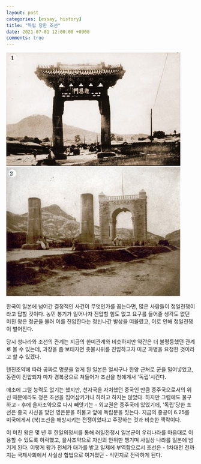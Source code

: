 ```yaml
---
layout: post
categories: [essay, history]
title: "독립 당한 조선"
date: 2021-07-01 12:00:00 +0900
comments: true
---
```


![1](/assets/images/210701-1.jpg)
![2](/assets/images/210701-2.jpg)

한국이 일본에 넘어간 결정적인 사건이 무엇인가를 꼽는다면, 많은 사람들이 청일전쟁이라고 답할 것이다. 농민 봉기가 일어나자 진압할 힘도 없고 요구를 들어줄 생각도 없던 미친 왕은 청군을 불러 이를 진압한다는 정신나간 발상을 떠올렸고, 이로 인해 청일전쟁이 벌어진다.

당시 청나라와 조선의 관계는 지금의 한미관계와 비슷하지만 약간은 더 불평등했던 관계로 볼 수 있는데, 과장을 좀 보태자면 촛불시위를 진압하고자 미군 파병을 요청한 것이라고 할 수 있겠다.

텐진조약에 따라 공짜로 명분을 얻게 된 일본은 얼씨구나 한양 근처로 군을 밀어넣었고, 동란이 진압되자 마자 경복궁으로 쳐들어가 조선을 청에게서 '독립'시킨다.

애초에 그럴 능력도 없기는 했지만, 천자국을 자처했던 중국인 만큼 종주국으로서의 위신 때문에라도 청은 조선을 집어삼키거나 하려고 하지는 않았다. 하지만 그럼에도 불구하고 - 후에 을사조약으로 다시 빼앗기는 - 외교권은 종주국에 있었기에, '독립'당한 조선은 중국 사신을 맞던 영은문을 허물고 앞에 독립문을 짓는다. 지금의 중공이 6.25를 미국에게서 (북)조선을 해방시키는 전쟁이었다고 주장하는 것과 비슷한 맥락이다.

이 미친 왕은 몇 년 후 한일의정서를 통해 러일전쟁시 일본군이 우리나라를 마음대로 이용할 수 있도록 허락했고, 을사조약으로 자신의 안위만 챙기며 사실상 나라를 일본에 넘기게 된다. 이렇게 왕가 전체가 대가를 받고 일제에 부역함으로서 조선은 - 1차대전 전까지는 국제사회에서 사실상 합법으로 여겨졌던 - 식민지로 전락하게 된다.
